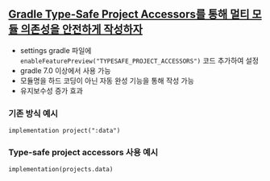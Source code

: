 ## [Gradle Type-Safe Project Accessors를 통해 멀티 모듈 의존성을 안전하게 작성하자](https://medium.com/@ndusundayDev/simplify-dependency-declarations-with-gradles-type-safe-project-accessors-2227859330fe)
- settings gradle 파일에 `enableFeaturePreview("TYPESAFE_PROJECT_ACCESSORS")` 코드 추가하여 설정
- gradle 7.0 이상에서 사용 가능
- 모듈명을 하드 코딩이 아닌 자동 완성 기능을 통해 작성 가능
- 유지보수성 증가 효과
### 기존 방식 예시
```
implementation project(":data")
```
### Type-safe project accessors 사용 예시
```
implementation(projects.data)
```
